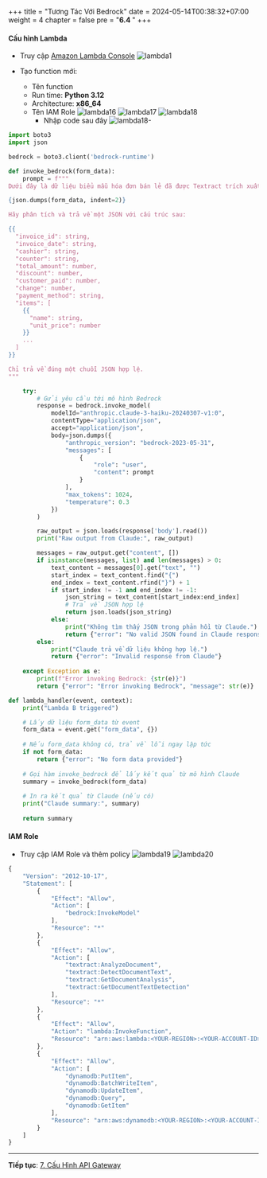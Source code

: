 +++
title = "Tương Tác Với Bedrock"
date = 2024-05-14T00:38:32+07:00
weight = 4
chapter = false
pre = "<b>6.4 </b>"
+++

#### Cấu hình Lambda

- Truy cập [Amazon Lambda Console](https://ap-southeast-1.console.aws.amazon.com/lambda/home?region=ap-southeast-1#/functions)
  ![lambda1](/images/6/lambda1.png?width=90pc)

- Tạo function mới:
  - Tên function
  - Run time: **Python 3.12**
  - Architecture: **x86_64**
  - Tên IAM Role
   ![lambda16](/images/6/lambda16.png?width=90pc)
   ![lambda17](/images/6/lambda17.png?width=90pc)
   ![lambda18](/images/6/lambda18.png?width=90pc)
    - Nhập code sau đây
    ![lambda18-](/images/6/lambda18-.png?width=90pc)
```python
import boto3
import json

bedrock = boto3.client('bedrock-runtime')

def invoke_bedrock(form_data):
    prompt = f"""
Dưới đây là dữ liệu biểu mẫu hóa đơn bán lẻ đã được Textract trích xuất:

{json.dumps(form_data, indent=2)}

Hãy phân tích và trả về một JSON với cấu trúc sau:

{{
  "invoice_id": string, 
  "invoice_date": string,
  "cashier": string,
  "counter": string,
  "total_amount": number,
  "discount": number,
  "customer_paid": number,
  "change": number,
  "payment_method": string,
  "items": [
    {{
      "name": string,
      "unit_price": number
    }} 
    ...
  ]
}}

Chỉ trả về đúng một chuỗi JSON hợp lệ.
"""

    try:
        # Gửi yêu cầu tới mô hình Bedrock
        response = bedrock.invoke_model(
            modelId="anthropic.claude-3-haiku-20240307-v1:0",
            contentType="application/json",
            accept="application/json",
            body=json.dumps({
                "anthropic_version": "bedrock-2023-05-31",
                "messages": [
                    {
                        "role": "user",
                        "content": prompt
                    }
                ],
                "max_tokens": 1024,
                "temperature": 0.3
            })
        )

        raw_output = json.loads(response['body'].read())
        print("Raw output from Claude:", raw_output)

        messages = raw_output.get("content", [])
        if isinstance(messages, list) and len(messages) > 0:
            text_content = messages[0].get("text", "")
            start_index = text_content.find("{")
            end_index = text_content.rfind("}") + 1
            if start_index != -1 and end_index != -1:
                json_string = text_content[start_index:end_index]
                # Trả về JSON hợp lệ
                return json.loads(json_string)
            else:
                print("Không tìm thấy JSON trong phản hồi từ Claude.")
                return {"error": "No valid JSON found in Claude response", "data": text_content}
        else:
            print("Claude trả về dữ liệu không hợp lệ.")
            return {"error": "Invalid response from Claude"}
    
    except Exception as e:
        print(f"Error invoking Bedrock: {str(e)}")
        return {"error": "Error invoking Bedrock", "message": str(e)}

def lambda_handler(event, context):
    print("Lambda B triggered")

    # Lấy dữ liệu form_data từ event
    form_data = event.get("form_data", {})
    
    # Nếu form_data không có, trả về lỗi ngay lập tức
    if not form_data:
        return {"error": "No form data provided"}
    
    # Gọi hàm invoke_bedrock để lấy kết quả từ mô hình Claude
    summary = invoke_bedrock(form_data)
    
    # In ra kết quả từ Claude (nếu có)
    print("Claude summary:", summary)
    
    return summary
```

#### IAM Role
- Truy cập IAM Role và thêm policy
   ![lambda19](/images/6/lambda19.png?width=90pc)
   ![lambda20](/images/6/lambda20.png?width=90pc)
```js
{
    "Version": "2012-10-17",
    "Statement": [
        {
            "Effect": "Allow",
            "Action": [
                "bedrock:InvokeModel"
            ],
            "Resource": "*"
        },
        {
            "Effect": "Allow",
            "Action": [
                "textract:AnalyzeDocument",
                "textract:DetectDocumentText",
                "textract:GetDocumentAnalysis",
                "textract:GetDocumentTextDetection"
            ],
            "Resource": "*"
        },
        {
            "Effect": "Allow",
            "Action": "lambda:InvokeFunction",
            "Resource": "arn:aws:lambda:<YOUR-REGION>:<YOUR-ACCOUNT-ID>:function:lambdaToTextract"
        },
        {
            "Effect": "Allow",
            "Action": [
                "dynamodb:PutItem",
                "dynamodb:BatchWriteItem",
                "dynamodb:UpdateItem",
                "dynamodb:Query",
                "dynamodb:GetItem"
            ],
            "Resource": "arn:aws:dynamodb:<YOUR-REGION>:<YOUR-ACCOUNT-ID>:table/YOUR_TABLE_NAME"
        }
    ]
}
```

 ---
**Tiếp tục**:
[7. Cấu Hình API Gateway](../../7-API%20Gateway/)